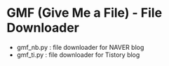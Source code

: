 # GMF (Give Me a File) - File Downloader

- gmf_nb.py : file downloader for NAVER blog
- gmf_ti.py : file downloader for Tistory blog
